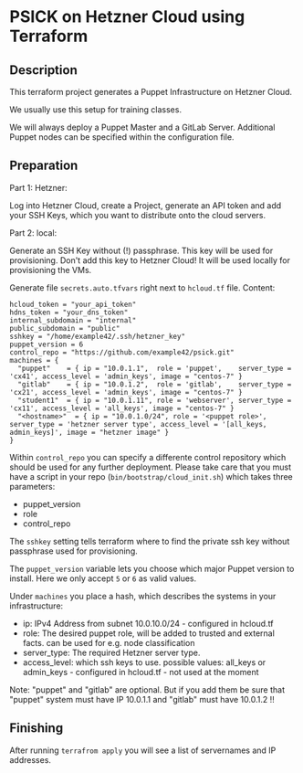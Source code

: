 # PSICK on Hetzner Cloud using Terraform

## Description

This terraform project generates a Puppet Infrastructure on Hetzner Cloud.

We usually use this setup for training classes.

We will always deploy a Puppet Master and a GitLab Server.
Additional Puppet nodes can be specified within the configuration file.

## Preparation

Part 1: Hetzner:

Log into Hetzner Cloud, create a Project, generate an API token and add your SSH Keys, which you want to distribute onto the cloud servers.


Part 2: local:

Generate an SSH Key without (!) passphrase. This key will be used for provisioning.
Don't add this key to Hetzner Cloud! It will be used locally for provisioning the VMs.

Generate file `secrets.auto.tfvars` right next to `hcloud.tf` file.
Content:

    hcloud_token = "your_api_token"
    hdns_token = "your_dns_token"
    internal_subdomain = "internal"
    public_subdomain = "public"
    sshkey = "/home/example42/.ssh/hetzner_key"
    puppet_version = 6
    control_repo = "https://github.com/example42/psick.git"
    machines = {
      "puppet"    = { ip = "10.0.1.1",  role = 'puppet',    server_type = 'cx41', access_level = 'admin_keys', image = "centos-7" }
      "gitlab"    = { ip = "10.0.1.2",  role = 'gitlab',    server_type = 'cx21', access_level = 'admin_keys', image = "centos-7" }
      "student1"  = { ip = "10.0.1.11", role = 'webserver', server_type = 'cx11', access_level = 'all_keys', image = "centos-7" }
      "<hostname>"  = { ip = "10.0.1.0/24", role = '<puppet role>', server_type = 'hetzner server type', access_level = '[all_keys, admin_keys]', image = "hetzner image" }
    }

Within `control_repo` you can specify a differente control repository which should be used for any further deployment.
Please take care that you must have a script in your repo (`bin/bootstrap/cloud_init.sh`) which takes three parameters:

- puppet\_version
- role
- control\_repo

The `sshkey` setting tells terraform where to find the private ssh key without passphrase used for provisioning.

The `puppet_version` variable lets you choose which major Puppet version to install. Here we only accept `5` or `6` as valid values.

Under `machines` you place a hash, which describes the systems in your infrastructure:

* ip: IPv4 Address from subnet 10.0.10.0/24 - configured in hcloud.tf
* role: The desired puppet role, will be added to trusted and external facts. can be used for e.g. node classification
* server\_type: The required Hetzner server type.
* access\_level: which ssh keys to use. possible values: all\_keys or admin\_keys - configured in hcloud.tf - not used at the moment

Note: "puppet" and "gitlab" are optional. But if you add them be sure that "puppet" system must have IP 10.0.1.1 and "gitlab" must have 10.0.1.2 !!

## Finishing

After running `terrafrom apply` you will see a list of servernames and IP addresses.



